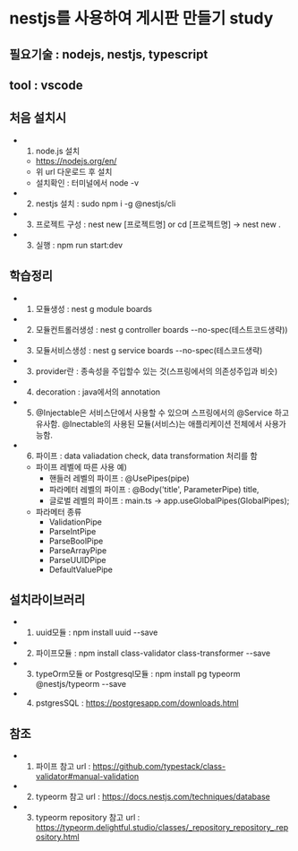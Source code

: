 # nestjs를 사용하여 게시판 만들기 study

## 필요기술 : nodejs, nestjs, typescript
## tool : vscode

## 처음 설치시
- 1. node.js 설치
  - https://nodejs.org/en/
  - 위 url 다운로드 후 설치
  - 설치확인 : 터미널에서 node -v
- 2. nestjs 설치 : sudo npm i -g @nestjs/cli
- 3. 프로젝트 구성 : nest new [프로젝트명] or cd [프로젝트명] -> nest new .
- 3. 실행 : npm run start:dev

## 학습정리
- 1. 모듈생성 : nest g module boards
- 2. 모듈컨트롤러생성 : nest g controller boards --no-spec(테스트코드생략))
- 3. 모듈서비스생성 : nest g service boards --no-spec(테스코드생략)
- 3. provider란 : 종속성을 주입할수 있는 것(스프링에서의 의존성주입과 비슷)
- 4. decoration : java에서의 annotation
- 5. @Injectable은 서비스단에서 사용할 수 있으며 스프링에서의 @Service 하고 유사함. @Inectable의 사용된 모듈(서비스)는 애플리케이션 전체에서 사용가능함.
- 6. 파이프 : data valiadation check, data transformation 처리를 함
  - 파이프 레벨에 따른 사용 예)
    - 핸들러 레벨의 파이프 : @UsePipes(pipe)
    - 파라메터 레벨의 파이프 : @Body('title', ParameterPipe) title,
    - 글로벌 레벨의 파이프 : main.ts -> app.useGlobalPipes(GlobalPipes);
  - 파라메터 종류
    - ValidationPipe
    - ParseIntPipe
    - ParseBoolPipe
    - ParseArrayPipe
    - ParseUUIDPipe
    - DefaultValuePipe

## 설치라이브러리
- 1. uuid모듈 : npm install uuid --save
- 2. 파이프모듈 : npm install class-validator class-transformer --save
- 3. typeOrm모듈 or Postgresql모듈 : npm install pg typeorm @nestjs/typeorm --save
- 4. pstgresSQL : https://postgresapp.com/downloads.html


## 참조
- 1. 파이프 참고 url : https://github.com/typestack/class-validator#manual-validation
- 2. typeorm 참고 url : https://docs.nestjs.com/techniques/database
- 3. typeorm repository 참고 url : https://typeorm.delightful.studio/classes/_repository_repository_.repository.html


